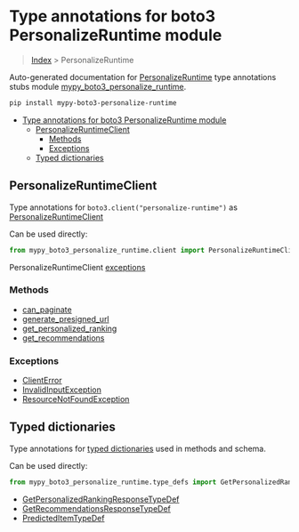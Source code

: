 # Type annotations for boto3 PersonalizeRuntime module

> [Index](../README.md) > PersonalizeRuntime

Auto-generated documentation for [PersonalizeRuntime](https://boto3.amazonaws.com/v1/documentation/api/latest/reference/services/personalize-runtime.html#PersonalizeRuntime)
type annotations stubs module [mypy_boto3_personalize_runtime](https://pypi.org/project/mypy-boto3-personalize-runtime/).

```bash
pip install mypy-boto3-personalize-runtime
```

- [Type annotations for boto3 PersonalizeRuntime module](#type-annotations-for-boto3-personalizeruntime-module)
  - [PersonalizeRuntimeClient](#personalizeruntimeclient)
    - [Methods](#methods)
    - [Exceptions](#exceptions)
  - [Typed dictionaries](#typed-dictionaries)

## PersonalizeRuntimeClient

Type annotations for  `boto3.client("personalize-runtime")` as [PersonalizeRuntimeClient](./client.md)

Can be used directly:

```python
from mypy_boto3_personalize_runtime.client import PersonalizeRuntimeClient
```


PersonalizeRuntimeClient [exceptions](./client.md#exceptions)



### Methods
- [can_paginate](./client.md#can-paginate)
- [generate_presigned_url](./client.md#generate-presigned-url)
- [get_personalized_ranking](./client.md#get-personalized-ranking)
- [get_recommendations](./client.md#get-recommendations)




### Exceptions
- [ClientError](./client.md#clienterror)
- [InvalidInputException](./client.md#invalidinputexception)
- [ResourceNotFoundException](./client.md#resourcenotfoundexception)












## Typed dictionaries


Type annotations for [typed dictionaries](./type_defs.md) used in methods and schema.

Can be used directly:

```python
from mypy_boto3_personalize_runtime.type_defs import GetPersonalizedRankingResponseTypeDef, ...
```

- [GetPersonalizedRankingResponseTypeDef](./type_defs.md#getpersonalizedrankingresponsetypedef)
- [GetRecommendationsResponseTypeDef](./type_defs.md#getrecommendationsresponsetypedef)
- [PredictedItemTypeDef](./type_defs.md#predicteditemtypedef)
